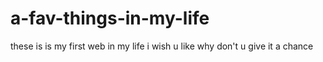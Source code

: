 # a-fav-things-in-my-life
these is is my first web in my life i wish u like why don't  u give it a chance 
